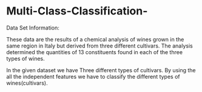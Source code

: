 # Multi-Class-Classification-

Data Set Information:

These data are the results of a chemical analysis of wines grown in the same region in Italy but derived from three different cultivars. 
The analysis determined the quantities of 13 constituents found in each of the three types of wines.

In the given dataset we have Three different types of cultivars.
By using the all the independent features we have to classify the different types of wines(cultivars).
